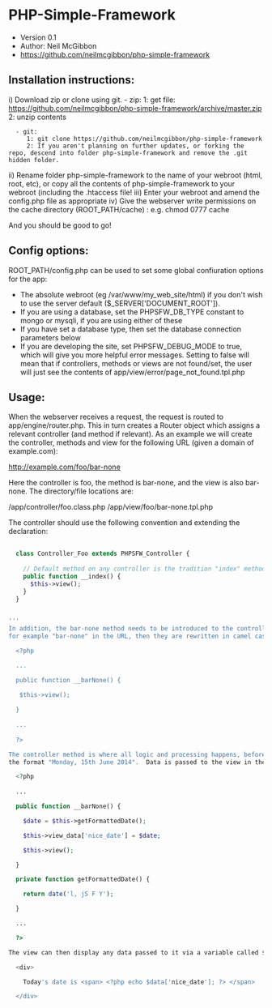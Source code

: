 PHP-Simple-Framework
====================

 - Version 0.1
 - Author: Neil McGibbon
 - https://github.com/neilmcgibbon/php-simple-framework


Installation instructions:
--------------------------

i)   Download zip or clone using git.
      - zip:
         1: get file: https://github.com/neilmcgibbon/php-simple-framework/archive/master.zip
         2: unzip contents

      - git:
         1: git clone https://github.com/neilmcgibbon/php-simple-framework
         2: If you aren't planning on further updates, or forking the repo, descend into folder php-simple-framework and remove the .git hidden folder.

ii)  Rename folder php-simple-framework to the name of your webroot (html, root, etc), or copy all the contents of php-simple-framework to your webroot (including the .htaccess file!
iii) Enter your webroot and amend the config.php file as appropriate
iv)  Give the webserver write permissions on the cache directory (ROOT_PATH/cache) : e.g. chmod 0777 cache

And you should be good to go!


Config options:
---------------

ROOT_PATH/config.php can be used to set some global confiuration options for the app:

 - The absolute webroot (eg /var/www/my_web_site/html) if you don't wish to use the server default ($_SERVER['DOCUMENT_ROOT']).
 - If you are using a database, set the PHPSFW_DB_TYPE constant to mongo or mysqli, if you are using either of these
 - If you have set a database type, then set the database connection parameters below
 - If you are developing the site, set PHPSFW_DEBUG_MODE to true, which will give you more helpful error messages.  Setting to false will mean that
   if controllers, methods or views are not found/set, the user will just see the contents of app/view/error/page_not_found.tpl.php


Usage:
------

When the webserver receives a request, the request is routed to app/engine/router.php.  This in turn creates a Router object which assigns a relevant controller (and method if 
relevant).  As an example we will create the controller, methods and view for the following URL (given a domain of example.com):  

  http://example.com/foo/bar-none

Here the controller is foo, the method is bar-none, and the view is also bar-none.  The directory/file locations are:

  /app/controller/foo.class.php
  /app/view/foo/bar-none.tpl.php


The controller should use the following convention and extending the declaration:
```php
  
  class Controller_Foo extends PHPSFW_Controller {
    
    // Default method on any controller is the tradition "index" method.
    public function __index() {
      $this->view();
    }
  }
  

'''
In addition, the bar-none method needs to be introduced to the controller.  Controller regular method names can be anything you like, but if they are a method from the URL,
for example "bar-none" in the URL, then they are rewritten in camel case and prepended with a double undescore, as in the __index() function above.  So the bar-none method would look like this:

  <?php

  ...

  public function __barNone() {

   $this->view();
  
  }
  
  ...
  
  ?>

The controller method is where all logic and processing happens, before passing the processed data (if any) to the view.  For example, our bar-none method provides the view with today's date in
the format "Monday, 15th June 2014".  Data is passed to the view in the view_data[] array:

  <?php
  
  ...

  public function __barNone() {

    $date = $this->getFormattedDate();

    $this->view_data['nice_date'] = $date;

    $this->view();

  }

  private function getFormattedDate() {

    return date('l, jS F Y');

  }

  ...

  ?>

The view can then display any data passed to it via a variable called $data.  So the view (app/view/foo/bar-none.tpl.php) may look like this:

  <div>

    Today's date is <span> <?php echo $data['nice_date']; ?> </span>

  </div>







